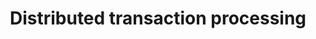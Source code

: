 ---
layout: page
title: Distributed transaction processing
description: A simple banking application that stores client balances across sharded clusters and allows both intra-shard and cross-shard transactions through the implementation of two-phase commit and Paxos protocols.
img: assets/img/projects/2pc.png
redirect: https://github.com/avjotsingh/2pc-avjotsingh
importance: 1
category: academic
related_publications: false
---